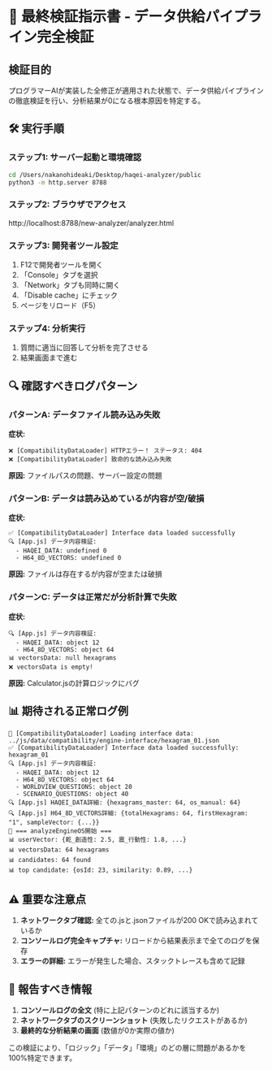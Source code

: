 # 🎯 最終検証指示書 - データ供給パイプライン完全検証

## 検証目的
プログラマーAIが実装した全修正が適用された状態で、データ供給パイプラインの徹底検証を行い、分析結果が0になる根本原因を特定する。

## 🛠️ 実行手順

### ステップ1: サーバー起動と環境確認
```bash
cd /Users/nakanohideaki/Desktop/haqei-analyzer/public
python3 -m http.server 8788
```

### ステップ2: ブラウザでアクセス
http://localhost:8788/new-analyzer/analyzer.html

### ステップ3: 開発者ツール設定
1. F12で開発者ツールを開く
2. 「Console」タブを選択
3. 「Network」タブも同時に開く
4. 「Disable cache」にチェック
5. ページをリロード（F5）

### ステップ4: 分析実行
1. 質問に適当に回答して分析を完了させる
2. 結果画面まで進む

## 🔍 確認すべきログパターン

### パターンA: データファイル読み込み失敗
**症状:**
```
❌ [CompatibilityDataLoader] HTTPエラー！ ステータス: 404
❌ [CompatibilityDataLoader] 致命的な読み込み失敗
```

**原因:** ファイルパスの問題、サーバー設定の問題

### パターンB: データは読み込めているが内容が空/破損
**症状:**
```
✅ [CompatibilityDataLoader] Interface data loaded successfully
🔍 [App.js] データ内容検証:
  - HAQEI_DATA: undefined 0
  - H64_8D_VECTORS: undefined 0
```

**原因:** ファイルは存在するが内容が空または破損

### パターンC: データは正常だが分析計算で失敗
**症状:**
```
🔍 [App.js] データ内容検証:
  - HAQEI_DATA: object 12
  - H64_8D_VECTORS: object 64
📊 vectorsData: null hexagrams
❌ vectorsData is empty!
```

**原因:** Calculator.jsの計算ロジックにバグ

## 📊 期待される正常ログ例

```
🔄 [CompatibilityDataLoader] Loading interface data: ../js/data/compatibility/engine-interface/hexagram_01.json
✅ [CompatibilityDataLoader] Interface data loaded successfully: hexagram_01
🔍 [App.js] データ内容検証:
  - HAQEI_DATA: object 12
  - H64_8D_VECTORS: object 64
  - WORLDVIEW_QUESTIONS: object 20
  - SCENARIO_QUESTIONS: object 40
🔍 [App.js] HAQEI_DATA詳細: {hexagrams_master: 64, os_manual: 64}
🔍 [App.js] H64_8D_VECTORS詳細: {totalHexagrams: 64, firstHexagram: "1", sampleVector: {...}}
🔧 === analyzeEngineOS開始 ===
📊 userVector: {乾_創造性: 2.5, 震_行動性: 1.8, ...}
📊 vectorsData: 64 hexagrams
📊 candidates: 64 found
📊 top candidate: {osId: 23, similarity: 0.89, ...}
```

## ⚠️ 重要な注意点

1. **ネットワークタブ確認:** 全ての.jsと.jsonファイルが200 OKで読み込まれているか
2. **コンソールログ完全キャプチャ:** リロードから結果表示まで全てのログを保存
3. **エラーの詳細:** エラーが発生した場合、スタックトレースも含めて記録

## 🎯 報告すべき情報

1. **コンソールログの全文** (特に上記パターンのどれに該当するか)
2. **ネットワークタブのスクリーンショット** (失敗したリクエストがあるか)
3. **最終的な分析結果の画面** (数値が0か実際の値か)

この検証により、「ロジック」「データ」「環境」のどの層に問題があるかを100%特定できます。